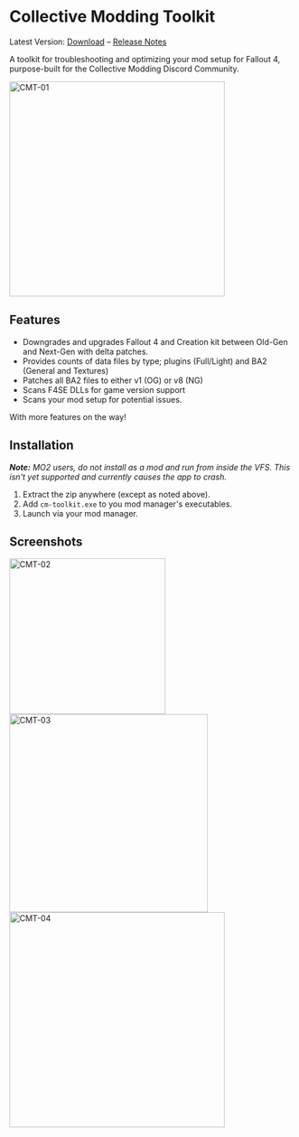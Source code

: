 # Collective Modding Toolkit

Latest Version: [Download](https://github.com/wxMichael/Collective-Modding-Toolkit/releases/latest/download/cm-toolkit.zip) – [Release Notes](https://github.com/wxMichael/Collective-Modding-Toolkit/releases/latest)

A toolkit for troubleshooting and optimizing your mod setup for Fallout 4, purpose-built for the Collective Modding Discord Community.

<img width="381" alt="CMT-01" src="https://github.com/user-attachments/assets/7abb9406-564f-4ae7-b071-fbb161e4c536">

## Features

- Downgrades and upgrades Fallout 4 and Creation kit between Old-Gen and Next-Gen with delta patches.
- Provides counts of data files by type; plugins (Full/Light) and BA2 (General and Textures)
- Patches all BA2 files to either v1 (OG) or v8 (NG)
- Scans F4SE DLLs for game version support
- Scans your mod setup for potential issues.

With more features on the way!

## Installation

_**Note:** MO2 users, do not install as a mod and run from inside the VFS. This isn't yet supported and currently causes the app to crash._

1. Extract the zip anywhere (except as noted above).
2. Add `cm-toolkit.exe` to you mod manager's executables.
3. Launch via your mod manager.

## Screenshots

<img width="276" alt="CMT-02" src="https://github.com/user-attachments/assets/0955c576-32d5-4fc1-a373-d23333cc553c">
<br>
<img width="351" alt="CMT-03" src="https://github.com/user-attachments/assets/d6c96c61-1085-4dd5-acdb-bdc745673fe8">
<br>
<img width="381" alt="CMT-04" src="https://github.com/user-attachments/assets/12d40cab-c7dc-41c3-9f48-bb2f1378d268">
